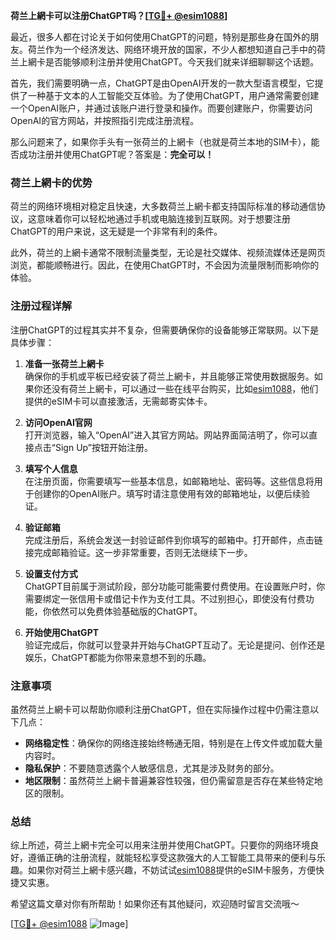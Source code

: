 **荷兰上網卡可以注册ChatGPT吗？[[TG💪+ @esim1088](https://t.me/s/esim1088)]**

最近，很多人都在讨论关于如何使用ChatGPT的问题，特别是那些身在国外的朋友。荷兰作为一个经济发达、网络环境开放的国家，不少人都想知道自己手中的荷兰上網卡是否能够顺利注册并使用ChatGPT。今天我们就来详细聊聊这个话题。

首先，我们需要明确一点，ChatGPT是由OpenAI开发的一款大型语言模型，它提供了一种基于文本的人工智能交互体验。为了使用ChatGPT，用户通常需要创建一个OpenAI账户，并通过该账户进行登录和操作。而要创建账户，你需要访问OpenAI的官方网站，并按照指引完成注册流程。

那么问题来了，如果你手头有一张荷兰的上網卡（也就是荷兰本地的SIM卡），能否成功注册并使用ChatGPT呢？答案是：**完全可以！**

### 荷兰上網卡的优势

荷兰的网络环境相对稳定且快速，大多数荷兰上網卡都支持国际标准的移动通信协议，这意味着你可以轻松地通过手机或电脑连接到互联网。对于想要注册ChatGPT的用户来说，这无疑是一个非常有利的条件。

此外，荷兰的上網卡通常不限制流量类型，无论是社交媒体、视频流媒体还是网页浏览，都能顺畅进行。因此，在使用ChatGPT时，不会因为流量限制而影响你的体验。

### 注册过程详解

注册ChatGPT的过程其实并不复杂，但需要确保你的设备能够正常联网。以下是具体步骤：

1. **准备一张荷兰上網卡**  
   确保你的手机或平板已经安装了荷兰上網卡，并且能够正常使用数据服务。如果你还没有荷兰上網卡，可以通过一些在线平台购买，比如[esim1088](https://t.me/s/esim1088)，他们提供的eSIM卡可以直接激活，无需邮寄实体卡。

2. **访问OpenAI官网**  
   打开浏览器，输入“OpenAI”进入其官方网站。网站界面简洁明了，你可以直接点击“Sign Up”按钮开始注册。

3. **填写个人信息**  
   在注册页面，你需要填写一些基本信息，如邮箱地址、密码等。这些信息将用于创建你的OpenAI账户。填写时请注意使用有效的邮箱地址，以便后续验证。

4. **验证邮箱**  
   完成注册后，系统会发送一封验证邮件到你填写的邮箱中。打开邮件，点击链接完成邮箱验证。这一步非常重要，否则无法继续下一步。

5. **设置支付方式**  
   ChatGPT目前属于测试阶段，部分功能可能需要付费使用。在设置账户时，你需要绑定一张信用卡或借记卡作为支付工具。不过别担心，即使没有付费功能，你依然可以免费体验基础版的ChatGPT。

6. **开始使用ChatGPT**  
   验证完成后，你就可以登录并开始与ChatGPT互动了。无论是提问、创作还是娱乐，ChatGPT都能为你带来意想不到的乐趣。

### 注意事项

虽然荷兰上網卡可以帮助你顺利注册ChatGPT，但在实际操作过程中仍需注意以下几点：

- **网络稳定性**：确保你的网络连接始终畅通无阻，特别是在上传文件或加载大量内容时。
- **隐私保护**：不要随意透露个人敏感信息，尤其是涉及财务的部分。
- **地区限制**：虽然荷兰上網卡普遍兼容性较强，但仍需留意是否存在某些特定地区的限制。

### 总结

综上所述，荷兰上網卡完全可以用来注册并使用ChatGPT。只要你的网络环境良好，遵循正确的注册流程，就能轻松享受这款强大的人工智能工具带来的便利与乐趣。如果你对荷兰上網卡感兴趣，不妨试试[esim1088](https://t.me/s/esim1088)提供的eSIM卡服务，方便快捷又实惠。

希望这篇文章对你有所帮助！如果你还有其他疑问，欢迎随时留言交流哦～

[[TG💪+ @esim1088](https://t.me/s/esim1088) ![Image](https://i.postimg.cc/4NQfJmqS/Snipaste-2025-05-13-00-14-12.png)]